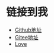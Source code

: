 <!-- _navbar.md -->
# 链接到我  

* [Github地址](https://github.com/XiaoCheng991)
* [Gitee地址](https://gitee.com/XiaoCheng991)
* [Love](https://www.weibo.com/3669102477)
